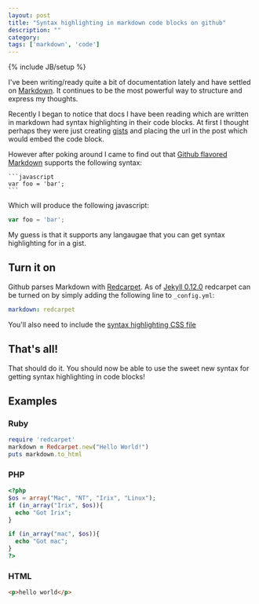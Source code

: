 ```yaml
---
layout: post
title: "Syntax highlighting in markdown code blocks on github"
description: ""
category: 
tags: ['markdown', 'code']
---
```

{% include JB/setup %}

I've been writing/ready quite a bit of documentation lately and have settled on
[Markdown](http://daringfireball.net/projects/markdown/). It continues to be the
most powerful way to structure and express my thoughts.

Recently I began to notice that docs I have been reading which are written in
markdown had syntax highlighting in their code blocks. At first I thought
perhaps they were just creating [gists](http://gist.github.com) and placing the url in
the post which would embed the code block. 

However after poking around I came to find out that [Github flavored Markdown](https://help.github.com/articles/github-flavored-markdown)
supports the following syntax:

    ```javascript
    var foo = 'bar';
    ```

Which will produce the following javascript:

```javascript
var foo = 'bar';
```

My guess is that it supports any langaugae that you can get syntax highlighting
for in a gist.

## Turn it on

Github parses Markdown with [Redcarpet](https://github.com/vmg/redcarpet). As of
[Jekyll 0.12.0](https://github.com/mojombo/jekyll) redcarpet can be turned on by
simply adding the following line to `_config.yml`:

````yaml
markdown: redcarpet
````

You'll also need to include the [syntax highlighting CSS file](https://gist.github.com/robsimmons/1172277/raw/3eadd9e60c5cc74fbed0f249bad5eb61defaf463/gh-like.css)

## That's all!

That should do it. You should now be able to use the sweet new syntax for
getting syntax highlighting in code blocks!

## Examples

### Ruby

```ruby
require 'redcarpet'
markdown = Redcarpet.new("Hello World!")
puts markdown.to_html
```

### PHP

```php
<?php
$os = array("Mac", "NT", "Irix", "Linux");
if (in_array("Irix", $os)){
  echo "Got Irix";
}

if (in_array("mac", $os)){
  echo "Got mac";
}
?>
```

### HTML

```html
<p>hello world</p>
```

